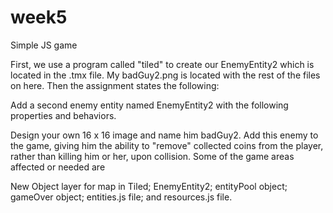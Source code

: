 # week5
Simple JS game

First, we use a program called "tiled" to create our EnemyEntity2 which is located in the .tmx file. My badGuy2.png is located with the rest of the files on here. Then the assignment states the following:

Add a second enemy entity named EnemyEntity2 with the following properties and behaviors.

Design your own 16 x 16 image and name him badGuy2.
Add this enemy to the game, giving him the ability to "remove" collected coins from the player, rather than killing him or her, upon collision.
Some of the game areas affected or needed are

New Object layer for map in Tiled;
EnemyEntity2;
entityPool object;
gameOver object;
entities.js file; and
resources.js file.
